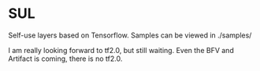 # SUL
Self-use layers based on Tensorflow. Samples can be viewed in ./samples/

I am really looking forward to tf2.0, but still waiting. Even the BFV and Artifact is coming, there is no tf2.0. 
